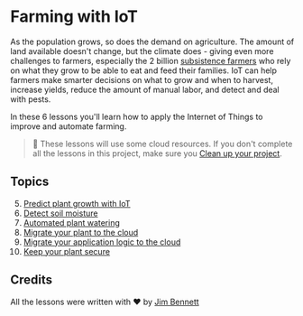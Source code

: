 # Farming with IoT

As the population grows, so does the demand on agriculture. The amount of land available doesn't change, but the climate does - giving even more challenges to farmers, especially the 2 billion [subsistence farmers](https://wikipedia.org/wiki/Subsistence_agriculture) who rely on what they grow to be able to eat and feed their families. IoT can help farmers make smarter decisions on what to grow and when to harvest, increase yields, reduce the amount of manual labor, and detect and deal with pests.

In these 6 lessons you'll learn how to apply the Internet of Things to improve and automate farming.

> 💁 These lessons will use some cloud resources. If you don't complete all the lessons in this project, make sure you [Clean up your project](../clean-up.md).

## Topics

5. [Predict plant growth with IoT](lessons/1-predict-plant-growth/README.md)
1. [Detect soil moisture](lessons/2-detect-soil-moisture/README.md)
1. [Automated plant watering](lessons/3-automated-plant-watering/README.md)
1. [Migrate your plant to the cloud](lessons/4-migrate-your-plant-to-the-cloud/README.md)
1. [Migrate your application logic to the cloud](lessons/5-migrate-application-to-the-cloud/README.md)
1. [Keep your plant secure](lessons/6-keep-your-plant-secure/README.md)

## Credits

All the lessons were written with ♥️ by [Jim Bennett](https://GitHub.com/JimBobBennett)
